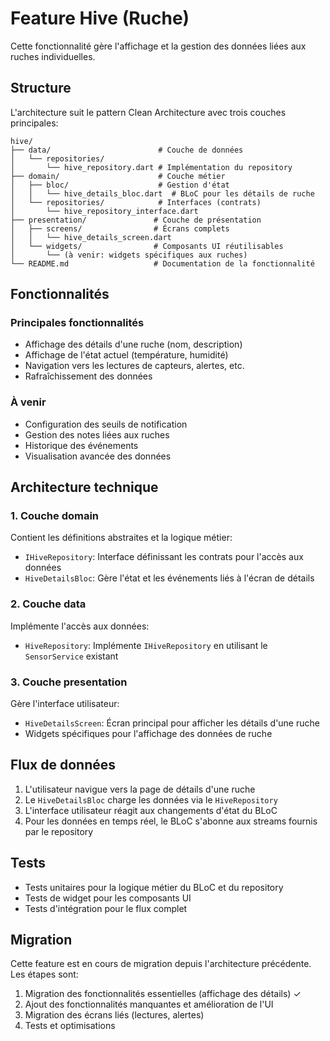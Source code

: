 # Feature Hive (Ruche)

Cette fonctionnalité gère l'affichage et la gestion des données liées aux ruches individuelles.

## Structure

L'architecture suit le pattern Clean Architecture avec trois couches principales:

```
hive/
├── data/                        # Couche de données
│   └── repositories/
│       └── hive_repository.dart # Implémentation du repository
├── domain/                      # Couche métier
│   ├── bloc/                    # Gestion d'état
│   │   └── hive_details_bloc.dart  # BLoC pour les détails de ruche
│   └── repositories/            # Interfaces (contrats)
│       └── hive_repository_interface.dart
├── presentation/               # Couche de présentation
│   ├── screens/                # Écrans complets
│   │   └── hive_details_screen.dart
│   └── widgets/                # Composants UI réutilisables
│       └── (à venir: widgets spécifiques aux ruches)
└── README.md                   # Documentation de la fonctionnalité
```

## Fonctionnalités

### Principales fonctionnalités

- Affichage des détails d'une ruche (nom, description)
- Affichage de l'état actuel (température, humidité)
- Navigation vers les lectures de capteurs, alertes, etc.
- Rafraîchissement des données

### À venir

- Configuration des seuils de notification
- Gestion des notes liées aux ruches
- Historique des événements
- Visualisation avancée des données

## Architecture technique

### 1. Couche domain

Contient les définitions abstraites et la logique métier:

- `IHiveRepository`: Interface définissant les contrats pour l'accès aux données
- `HiveDetailsBloc`: Gère l'état et les événements liés à l'écran de détails

### 2. Couche data

Implémente l'accès aux données:

- `HiveRepository`: Implémente `IHiveRepository` en utilisant le `SensorService` existant

### 3. Couche presentation

Gère l'interface utilisateur:

- `HiveDetailsScreen`: Écran principal pour afficher les détails d'une ruche
- Widgets spécifiques pour l'affichage des données de ruche

## Flux de données

1. L'utilisateur navigue vers la page de détails d'une ruche
2. Le `HiveDetailsBloc` charge les données via le `HiveRepository`
3. L'interface utilisateur réagit aux changements d'état du BLoC
4. Pour les données en temps réel, le BLoC s'abonne aux streams fournis par le repository

## Tests

- Tests unitaires pour la logique métier du BLoC et du repository
- Tests de widget pour les composants UI
- Tests d'intégration pour le flux complet

## Migration

Cette feature est en cours de migration depuis l'architecture précédente. Les étapes sont:

1. Migration des fonctionnalités essentielles (affichage des détails) ✓
2. Ajout des fonctionnalités manquantes et amélioration de l'UI
3. Migration des écrans liés (lectures, alertes)
4. Tests et optimisations
 